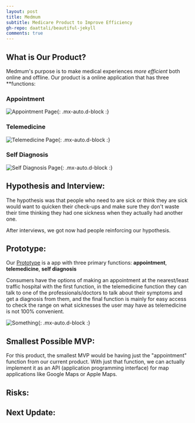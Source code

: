 ```yaml
---
layout: post
title: Medmum
subtitle: Medicare Product to Improve Efficiency
gh-repo: daattali/beautiful-jekyll
comments: true
---
```


## What is Our Product?

Medmum's purpose is to make medical experiences *more efficient* both online and offline.
Our product is a online application that has three **functions:

### Appointment

![Appointment Page](/assets/img/Appointment.jpg){: .mx-auto.d-block :}

### Telemedicine
![Telemedicine Page](/assets/img/Telemedicine.jpg){: .mx-auto.d-block :}

### Self Diagnosis
![Self Diagnosis Page](/assets/img/SelfDiagnosis.jpg){: .mx-auto.d-block :}

## Hypothesis and Interview:

The hypothesis was that people who need to are sick or think they are sick would want to quicken their check-ups and make sure they don't waste their time thinking they had one sickness when they actually had another one.

After interviews, we got now had people reinforcing our hypothesis.

## Prototype:

Our [Prototype](https://www.figma.com/proto/apZj3Ndcwu5pxN56jn1CAr/MedMum?node-id=18%3A0&scaling=scale-down&page-id=0%3A1) is a app with three primary functions: **appointment**, **telemedicine**, **self diagnosis**

Consumers have the options of making an appointment at the nearest/least traffic hospital with the first function, in the telemedicine function they can talk to one of the professionals/doctors to talk about their symptoms and get a diagnosis from them, and the final function is mainly for easy access to check the range on what sicknesses the user may have as telemedicine is not 100% convenient.

![Something](/assets/img/quicktest.gif){: .mx-auto.d-block :}

## Smallest Possible MVP:

For this product, the smallest MVP would be having just the "appointment" function from our current product. With just that function, we can actually implement it as an API (application programming interface) for map applications like Google Maps or Apple Maps.

## Risks:



## Next Update:

